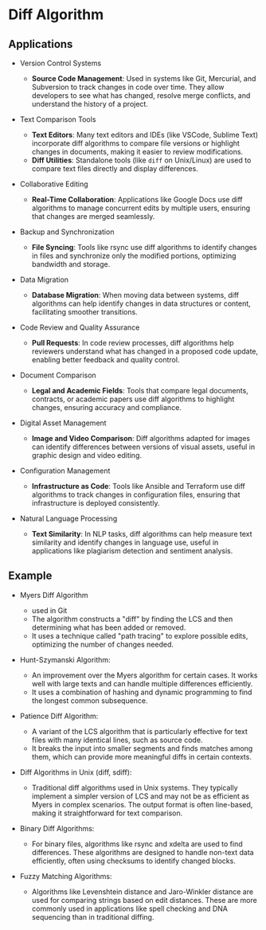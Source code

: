 # Diff Algorithm

## Applications 

- Version Control Systems
    - **Source Code Management**: Used in systems like Git, Mercurial, and Subversion to track changes in code over time. They allow developers to see what has changed, resolve merge conflicts, and understand the history of a project.

- Text Comparison Tools
    - **Text Editors**: Many text editors and IDEs (like VSCode, Sublime Text) incorporate diff algorithms to compare file versions or highlight changes in documents, making it easier to review modifications.
    - **Diff Utilities**: Standalone tools (like `diff` on Unix/Linux) are used to compare text files directly and display differences.

- Collaborative Editing
    - **Real-Time Collaboration**: Applications like Google Docs use diff algorithms to manage concurrent edits by multiple users, ensuring that changes are merged seamlessly.

- Backup and Synchronization
    - **File Syncing**: Tools like rsync use diff algorithms to identify changes in files and synchronize only the modified portions, optimizing bandwidth and storage.

- Data Migration
    - **Database Migration**: When moving data between systems, diff algorithms can help identify changes in data structures or content, facilitating smoother transitions.

- Code Review and Quality Assurance
    - **Pull Requests**: In code review processes, diff algorithms help reviewers understand what has changed in a proposed code update, enabling better feedback and quality control.

- Document Comparison
    - **Legal and Academic Fields**: Tools that compare legal documents, contracts, or academic papers use diff algorithms to highlight changes, ensuring accuracy and compliance.

- Digital Asset Management
    - **Image and Video Comparison**: Diff algorithms adapted for images can identify differences between versions of visual assets, useful in graphic design and video editing.

- Configuration Management
    - **Infrastructure as Code**: Tools like Ansible and Terraform use diff algorithms to track changes in configuration files, ensuring that infrastructure is deployed consistently.

-  Natural Language Processing
    - **Text Similarity**: In NLP tasks, diff algorithms can help measure text similarity and identify changes in language use, useful in applications like plagiarism detection and sentiment analysis.



## Example 

- Myers Diff Algorithm
  - used in Git
  - The algorithm constructs a "diff" by finding the LCS and then determining what has been added or removed.
  - It uses a technique called "path tracing" to explore possible edits, optimizing the number of changes needed.

- Hunt-Szymanski Algorithm:
  - An improvement over the Myers algorithm for certain cases. It works well with large texts and can handle multiple differences efficiently.
  - It uses a combination of hashing and dynamic programming to find the longest common subsequence.
- Patience Diff Algorithm:
  - A variant of the LCS algorithm that is particularly effective for text files with many identical lines, such as source code.
  - It breaks the input into smaller segments and finds matches among them, which can provide more meaningful diffs in certain contexts.
- Diff Algorithms in Unix (diff, sdiff):
  - Traditional diff algorithms used in Unix systems. They typically implement a simpler version of LCS and may not be as efficient as Myers in complex scenarios.
The output format is often line-based, making it straightforward for text comparison.
- Binary Diff Algorithms:
  - For binary files, algorithms like rsync and xdelta are used to find differences. These algorithms are designed to handle non-text data efficiently, often using checksums to identify changed blocks.
- Fuzzy Matching Algorithms:
  - Algorithms like Levenshtein distance and Jaro-Winkler distance are used for comparing strings based on edit distances. These are more commonly used in applications like spell checking and DNA sequencing than in traditional diffing.
